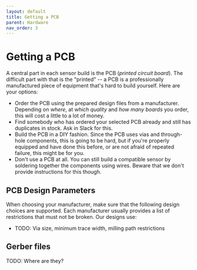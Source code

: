 ```yaml
---
layout: default
title: Getting a PCB
parent: Hardware
nav_order: 3
---
```


# Getting a PCB

A central part in each sensor build is the PCB (_printed circuit board_). The
difficult part with that is the "printed" -- a PCB is a professionally
manufactured piece of equipment that's hard to build yourself. Here are your options:

* Order the PCB using the prepared design files from a manufacturer. Depending
  on *where*, at *which quality* and *how many boards* you order, this will
  cost a little to a lot of money.
* Find somebody who has ordered your selected PCB already and still has
  duplicates in stock. Ask in Slack for this.
* Build the PCB in a DIY fashion. Since the PCB uses vias and through-hole
  components, this is going to be hard, but if you're properly equipped and
  have done this before, or are not afraid of repeated failure, this might be
  for you.
* Don't use a PCB at all. You can still build a compatible sensor by soldering
  together the components using wires. Beware that we don't provide
  instructions for this though.


## PCB Design Parameters

When choosing your manufacturer, make sure that the following design choices
are supported. Each manufacturer usually provides a list of restrictions that
must not be broken. Our designs use:

* TODO: Via size, minimum trace width, milling path restrictions

## Gerber files

TODO: Where are they?
